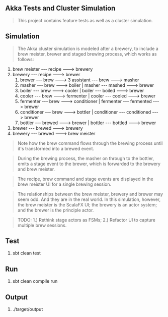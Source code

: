 Akka Tests and Cluster Simulation
---------------------------------
>This project contains feature tests as well as a cluster simulation.

Simulation
----------
>The Akka cluster simulation is modeled after a brewery, to include a brew meister, brewer and staged brewing process,
which works as follows:

1. brew meister --- recipe ---> brewery
2. brewery --- recipe ---> brewer
    1. brewer --- brew ---> 3 assistant --- brew ---> masher
    2. masher --- brew ---> boiler  | masher --- mashed ---> brewer
    3. boiler --- brew ---> cooler  | boiler --- boiled ---> brewer
    4. cooler --- brew ---> fermenter   | cooler --- cooled ---> brewer
    5. fermenter --- brew ---> conditioner  | fermenter --- fermented ---> brewer
    6. conditioner --- brew ---> bottler    | conditioner --- conditioned ---> brewer
    7. bottler --- brewed ---> brewer   | bottler --- bottled ---> brewer
3. brewer --- brewed ---> brewery
4. brewery --- brewed ---> brew meister

>Note how the brew command flows through the brewing process until it's transformed into a brewed event.
 
>During the brewing process, the masher on through to the bottler, emits a stage event to the brewer, which is
forwarded to the brewery and brew meister.

>The recipe, brew command and stage events are displayed in the brew meister UI for a single brewing session.

>The relationships between the brew meister, brewery and brewer may seem odd. And they are in the real world. In this
simulation, however, the brew meister is the ScalaFX UI; the brewery is an actor system; and the brewer is the principle
actor.

>TODO: 1.) Rethink stage actors as FSMs; 2.) Refactor UI to capture multiple brew sessions.

Test
----
1. sbt clean test

Run
---
1. sbt clean compile run

Output
------
1. ./target/output
